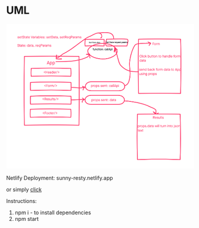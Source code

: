 # UML 

![UML](./RESTy.png)

Netlify Deployment: sunny-resty.netlify.app 

or simply [click](sunny-resty.netlify.app)


Instructions:

1. npm i - to install dependencies
2. npm start